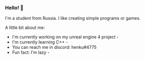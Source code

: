 ### Hello! 👋

I'm a student from Russia. I like creating simple programs or games.

A little bit about me:

- I'm currently working on my unreal engine 4 project -
- I'm currently learning C++ -
- You can reach me in discord: henku#4775
- Fun fact: I'm lazy -
<!--
**Henku-afk/Henku-afk** is a ✨ _special_ ✨ repository because its `README.md` (this file) appears on your GitHub profile.

Here are some ideas to get you started:

- 🔭 I’m currently working on ...
- 🌱 I’m currently learning ...
- 👯 I’m looking to collaborate on ...
- 🤔 I’m looking for help with ...
- 💬 Ask me about ...
- 📫 How to reach me: ...
- 😄 Pronouns: ...
- ⚡ Fun fact: ...
-->
